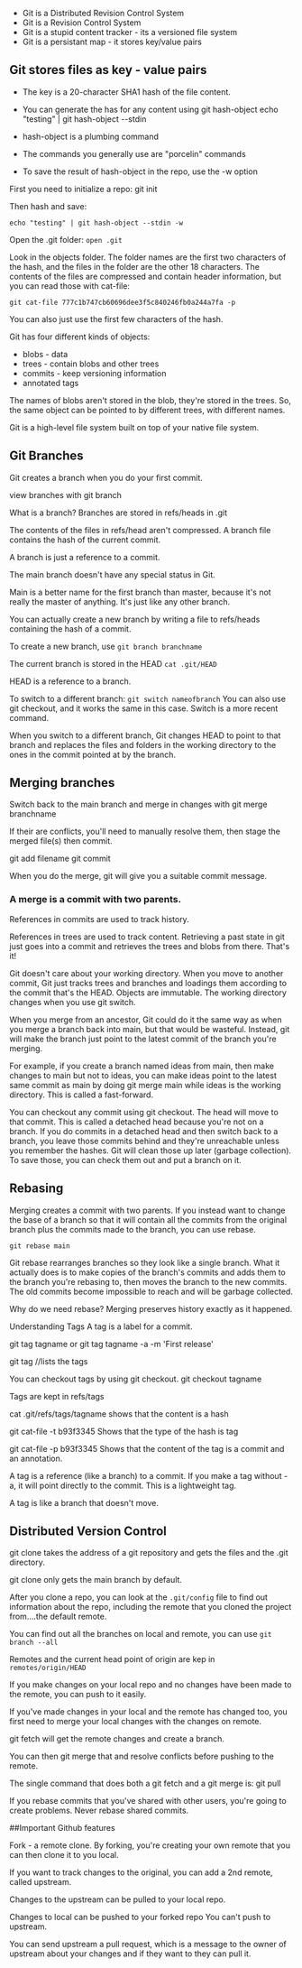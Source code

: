 - Git is a Distributed Revision Control System
- Git is a Revision Control System
- Git is a stupid content tracker - its a versioned file system
- Git is a persistant map - it stores key/value pairs

## Git stores files as key - value pairs

- The key is a 20-character SHA1 hash of the file content.
- You can generate the has for any content using git hash-object
  echo "testing" | git hash-object --stdin

- hash-object is a plumbing command

- The commands you generally use are "porcelin" commands

- To save the result of hash-object in the repo, use the -w option

First you need to initialize a repo:
git init

Then hash and save:

`echo "testing" | git hash-object --stdin -w`

Open the .git folder: `open .git`

Look in the objects folder.
The folder names are the first two characters of the hash, and the files in the folder are the other 18 characters. The contents of the files are compressed and contain header information, but you can read those with cat-file:

`git cat-file 777c1b747cb60696dee3f5c840246fb0a244a7fa -p`

You can also just use the first few characters of the hash.

Git has four different kinds of objects:

- blobs - data
- trees - contain blobs and other trees
- commits - keep versioning information
- annotated tags

The names of blobs aren't stored in the blob, they're stored in the trees. So, the same object can be pointed to by different trees, with different names.

Git is a high-level file system built on top of your native file system.

## Git Branches

Git creates a branch when you do your first commit.

view branches with git branch

What is a branch?
Branches are stored in refs/heads in .git

The contents of the files in refs/head aren't compressed. A branch file contains the hash of the current commit.

A branch is just a reference to a commit.

The main branch doesn't have any special status in Git.

Main is a better name for the first branch than master, because it's not really the master of anything. It's just like any other branch.

You can actually create a new branch by writing a file to refs/heads containing the hash of a commit.

To create a new branch, use `git branch branchname`

The current branch is stored in the HEAD
`cat .git/HEAD`

HEAD is a reference to a branch.

To switch to a different branch:
`git switch nameofbranch`
You can also use git checkout, and it works the same in this case. Switch is a more recent command.

When you switch to a different branch, Git changes HEAD to point to that branch and replaces the files and folders in the working directory to the ones in the commit pointed at by the branch.

## Merging branches

Switch back to the main branch and merge in changes with git merge branchname

If their are conflicts, you'll need to manually resolve them, then stage the merged file(s) then commit.

git add filename
git commit

When you do the merge, git will give you a suitable commit message.

### A merge is a commit with two parents.

References in commits are used to track history.

References in trees are used to track content. Retrieving a past state in git just goes into a commit and retrieves the trees and blobs from there. That's it!

Git doesn't care about your working directory. When you move to another commit, Git just tracks trees and branches and loadings them according to the commit that's the HEAD. Objects are immutable. The working directory changes when you use git switch.

When you merge from an ancestor, Git could do it the same way as when you merge a branch back into main, but that would be wasteful. Instead, git will make the branch just point to the latest commit of the branch you're merging.

For example, if you create a branch named ideas from main, then make changes to main but not to ideas, you can make ideas point to the latest same commit as main by doing git merge main while ideas is the working directory. This is called a fast-forward.

You can checkout any commit using git checkout. The head will move to that commit. This is called a detached head because you're not on a branch. If you do commits in a detached head and then switch back to a branch, you leave those commits behind and they're unreachable unless you remember the hashes. Git will clean those up later (garbage collection). To save those, you can check them out and put a branch on it.

## Rebasing

Merging creates a commit with two parents. If you instead want to change the base of a branch so that it will contain all the commits from the original branch plus the commits made to the branch, you can use rebase.

`git rebase main`

Git rebase rearranges branches so they look like a single branch. What it actually does is to make copies of the branch's commits and adds them to the branch you're rebasing to, then moves the branch to the new commits. The old commits become impossible to reach and will be garbage collected.

Why do we need rebase?
Merging preserves history exactly as it happened.

Understanding Tags
A tag is a label for a commit.

git tag tagname
or
git tag tagname -a -m 'First release'

git tag
//lists the tags

You can checkout tags by using git checkout.
git checkout tagname

Tags are kept in refs/tags

cat .git/refs/tags/tagname
shows that the content is a hash

git cat-file -t b93f3345
Shows that the type of the hash is tag

git cat-file -p b93f3345
Shows that the content of the tag is a commit and an annotation.

A tag is a reference (like a branch) to a commit.
If you make a tag without -a, it will point directly to the commit. This is a lightweight tag.

A tag is like a branch that doesn't move.

## Distributed Version Control

git clone takes the address of a git repository and gets the files and the .git directory.

git clone only gets the main branch by default.

After you clone a repo, you can look at the `.git/config` file to find out information about the repo, including the remote that you cloned the project from....the default remote.

You can find out all the branches on local and remote, you can use `git branch --all`

Remotes and the current head point of origin are kep in `remotes/origin/HEAD`

If you make changes on your local repo and no changes have been made to the remote, you can push to it easily.

If you've made changes in your local and the remote has changed too, you first need to merge your local changes with the changes on remote.

git fetch will get the remote changes and create a branch.

You can then git merge that and resolve conflicts before pushing to the remote.

The single command that does both a git fetch and a git merge is: git pull

If you rebase commits that you've shared with other users, you're going to create problems. Never rebase shared commits.

##Important Github features

Fork - a remote clone. By forking, you're creating your own remote that you can then clone it to you local.

If you want to track changes to the original, you can add a 2nd remote, called upstream.

Changes to the upstream can be pulled to your local repo.

Changes to local can be pushed to your forked repo
You can't push to upstream.

You can send upstream a pull request, which is a message to the owner of upstream about your changes and if they want to they can pull it.
